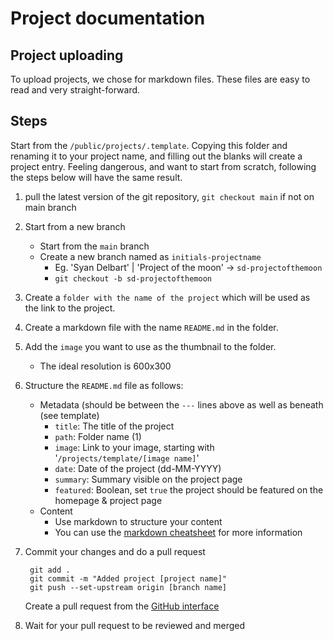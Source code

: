 # Project documentation

## Project uploading
To upload projects, we chose for markdown files. These files are easy to read and very straight-forward.

## Steps
Start from the `/public/projects/.template`. 
Copying this folder and renaming it to your project name, and filling out the blanks will create a project entry. Feeling dangerous, and want to start from scratch, following the steps below will have the same result.
 
1. pull the latest version of the git repository, `git checkout main` if not on main branch
2. Start from a new branch
    - Start from the `main` branch
    - Create a new branch named as `initials-projectname`
        - Eg.  'Syan Delbart' | 'Project of the moon' -> `sd-projectofthemoon`
        - `git checkout -b sd-projectofthemoon`
3. Create a `folder with the name of the project` which will be used as the link to the project.
4. Create a markdown file with the name `README.md` in the folder.
5. Add the `image` you want to use as the thumbnail to the folder.
    - The ideal resolution is 600x300
6. Structure the `README.md` file as follows:
    - Metadata (should be between the `---` lines above as well as beneath (see template)
        - `title`: The title of the project
        - `path`: Folder name (1)
        - `image`: Link to your image, starting with '`/projects/template/[image name]`'
        - `date`: Date of the project (dd-MM-YYYY)
        - `summary`: Summary visible on the project page
        - `featured`: Boolean, set `true` the project should be featured on the homepage & project page
    - Content
        - Use markdown to structure your content
        - You can use the [markdown cheatsheet](https://www.markdownguide.org/) for more information
7. Commit your changes and do a pull request

        git add .
        git commit -m "Added project [project name]"
        git push --set-upstream origin [branch name]

    Create a pull request from the [GitHub interface](https://github.com/Thomas-More-Digital-Innovation/2223-Startproject-DinoWebsite/pulls)

8. Wait for your pull request to be reviewed and merged